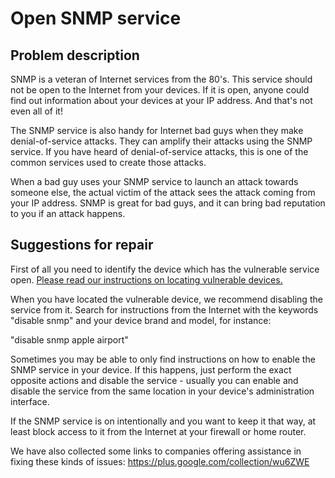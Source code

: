# Open SNMP service

## Problem description

SNMP is a veteran of Internet services from the 80's. This service should not be open to the Internet from your devices. If it is open, anyone could find out information about your devices at your IP address. And that's not even all of it!

The SNMP service is also handy for Internet bad guys when they make denial-of-service attacks. They can amplify their attacks using the SNMP service. If you have heard of denial-of-service attacks, this is one of the common services used to create those attacks.

When a bad guy uses your SNMP service to launch an attack towards someone else, the actual victim of the attack sees the attack coming from your IP address. SNMP is great for bad guys, and it can bring bad reputation to you if an attack happens.

## Suggestions for repair

First of all you need to identify the device which has the vulnerable service open. [Please read our instructions on locating vulnerable devices.](./locate.md)

When you have located the vulnerable device, we recommend disabling the service from it. Search for instructions from the Internet with the keywords "disable snmp" and your device brand and model, for instance:

"disable snmp apple airport"

Sometimes you may be able to only find instructions on how to enable the SNMP service in your device. If this happens, just perform the exact opposite actions and disable the service - usually you can enable and disable the service from the same location in your device's administration interface.

If the SNMP service is on intentionally and you want to keep it that way, at least block access to it from the Internet at your firewall or home router.

We have also collected some links to companies offering assistance in fixing these kinds of issues: https://plus.google.com/collection/wu6ZWE
